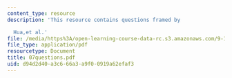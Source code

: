 ```yaml
---
content_type: resource
description: 'This resource contains questions framed by

  Hua,et al.'
file: /media/https%3A/open-learning-course-data-rc.s3.amazonaws.com/9-12-experimental-molecular-neurobiology-fall-2006/d94d2d40a3c666a3a9f00919a62efaf3_07questions.pdf
file_type: application/pdf
resourcetype: Document
title: 07questions.pdf
uid: d94d2d40-a3c6-66a3-a9f0-0919a62efaf3
---
```

